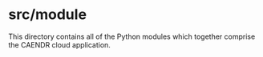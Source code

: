 # src/module

This directory contains all of the Python modules which together comprise the CAENDR cloud application.